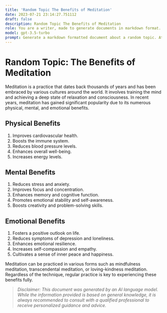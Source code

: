 ```yaml
---
title: 'Random Topic The Benefits of Meditation'
date: 2023-07-21 23:14:27.751112
draft: false
description: Random Topic The Benefits of Meditation
role: You are a writer, made to generate documents in markdown format. It is very important that all of the documents you generate are in valid markdown format.
model: gpt-3.5-turbo
prompt: Generate a markdown formatted document about a random topic. At the bottom, include a disclaimer explaining that the document was generated by you. The first line of the document should be the title. Make sure that the entire document is in proper markdown format, using a mix of various tags to make the document visually appealing.
---
```


# Random Topic: The Benefits of Meditation

Meditation is a practice that dates back thousands of years and has been embraced by various cultures around the world. It involves training the mind and achieving a deep state of relaxation and consciousness. In recent years, meditation has gained significant popularity due to its numerous physical, mental, and emotional benefits.

## Physical Benefits

1. Improves cardiovascular health.
2. Boosts the immune system.
3. Reduces blood pressure levels.
4. Enhances overall well-being.
5. Increases energy levels.

## Mental Benefits

1. Reduces stress and anxiety.
2. Improves focus and concentration.
3. Enhances memory and cognitive function.
4. Promotes emotional stability and self-awareness.
5. Boosts creativity and problem-solving skills.

## Emotional Benefits

1. Fosters a positive outlook on life.
2. Reduces symptoms of depression and loneliness.
3. Enhances emotional resilience.
4. Increases self-compassion and empathy.
5. Cultivates a sense of inner peace and happiness.

Meditation can be practiced in various forms such as mindfulness meditation, transcendental meditation, or loving-kindness meditation. Regardless of the technique, regular practice is key to experiencing these benefits fully.

> *Disclaimer: This document was generated by an AI language model. While the information provided is based on general knowledge, it is always recommended to consult with a qualified professional to receive personalized guidance and advice.*